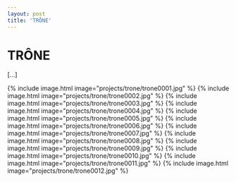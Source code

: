 ```yaml
---
layout: post
title: 'TRÔNE'
---
```

# TRÔNE

[...]


{% include image.html image="projects/trone/trone0001.jpg" %}
{% include image.html image="projects/trone/trone0002.jpg" %}
{% include image.html image="projects/trone/trone0003.jpg" %}
{% include image.html image="projects/trone/trone0004.jpg" %}
{% include image.html image="projects/trone/trone0005.jpg" %}
{% include image.html image="projects/trone/trone0006.jpg" %}
{% include image.html image="projects/trone/trone0007.jpg" %}
{% include image.html image="projects/trone/trone0008.jpg" %}
{% include image.html image="projects/trone/trone0009.jpg" %}
{% include image.html image="projects/trone/trone0010.jpg" %}
{% include image.html image="projects/trone/trone0011.jpg" %}
{% include image.html image="projects/trone/trone0012.jpg" %}
